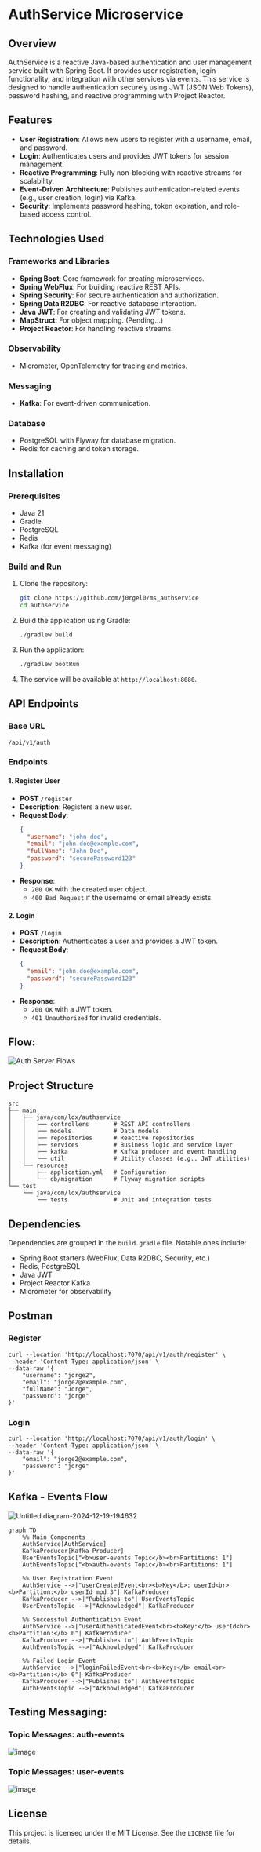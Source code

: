# AuthService Microservice

## Overview

AuthService is a reactive Java-based authentication and user management service built with Spring Boot. It provides user registration, login functionality, and integration with other services via events. This service is designed to handle authentication securely using JWT (JSON Web Tokens), password hashing, and reactive programming with Project Reactor.

## Features

- **User Registration**: Allows new users to register with a username, email, and password.
- **Login**: Authenticates users and provides JWT tokens for session management.
- **Reactive Programming**: Fully non-blocking with reactive streams for scalability.
- **Event-Driven Architecture**: Publishes authentication-related events (e.g., user creation, login) via Kafka.
- **Security**: Implements password hashing, token expiration, and role-based access control.

## Technologies Used

### Frameworks and Libraries
- **Spring Boot**: Core framework for creating microservices.
- **Spring WebFlux**: For building reactive REST APIs.
- **Spring Security**: For secure authentication and authorization.
- **Spring Data R2DBC**: For reactive database interaction.
- **Java JWT**: For creating and validating JWT tokens.
- **MapStruct**: For object mapping. (Pending...)
- **Project Reactor**: For handling reactive streams.

### Observability
- Micrometer, OpenTelemetry for tracing and metrics.

### Messaging
- **Kafka**: For event-driven communication.

### Database
- PostgreSQL with Flyway for database migration.
- Redis for caching and token storage.

## Installation

### Prerequisites

- Java 21
- Gradle
- PostgreSQL
- Redis
- Kafka (for event messaging)

### Build and Run

1. Clone the repository:
   ```bash
   git clone https://github.com/j0rgel0/ms_authservice
   cd authservice
   ```

2. Build the application using Gradle:
   ```bash
   ./gradlew build
   ```

3. Run the application:
   ```bash
   ./gradlew bootRun
   ```

4. The service will be available at `http://localhost:8080`.

## API Endpoints

### Base URL

`/api/v1/auth`

### Endpoints

#### 1. **Register User**
- **POST** `/register`
- **Description**: Registers a new user.
- **Request Body**:
  ```json
  {
    "username": "john_doe",
    "email": "john.doe@example.com",
    "fullName": "John Doe",
    "password": "securePassword123"
  }
  ```
- **Response**:
    - `200 OK` with the created user object.
    - `400 Bad Request` if the username or email already exists.

#### 2. **Login**
- **POST** `/login`
- **Description**: Authenticates a user and provides a JWT token.
- **Request Body**:
  ```json
  {
    "email": "john.doe@example.com",
    "password": "securePassword123"
  }
  ```
- **Response**:
    - `200 OK` with a JWT token.
    - `401 Unauthorized` for invalid credentials.
 
## Flow:
![Auth Server Flows](https://github.com/user-attachments/assets/29e5ed90-68a3-4ee1-8615-99447e564c83)

## Project Structure

```plaintext
src
├── main
│   ├── java/com/lox/authservice
│   │   ├── controllers       # REST API controllers
│   │   ├── models            # Data models
│   │   ├── repositories      # Reactive repositories
│   │   ├── services          # Business logic and service layer
│   │   ├── kafka             # Kafka producer and event handling
│   │   └── util              # Utility classes (e.g., JWT utilities)
│   └── resources
│       ├── application.yml   # Configuration
│       └── db/migration      # Flyway migration scripts
└── test
    └── java/com/lox/authservice
        └── tests             # Unit and integration tests
```

## Dependencies

Dependencies are grouped in the `build.gradle` file. Notable ones include:

- Spring Boot starters (WebFlux, Data R2DBC, Security, etc.)
- Redis, PostgreSQL
- Java JWT
- Project Reactor Kafka
- Micrometer for observability

## Postman
### Register
```
curl --location 'http://localhost:7070/api/v1/auth/register' \
--header 'Content-Type: application/json' \
--data-raw '{
    "username": "jorge2",
    "email": "jorge2@example.com",
    "fullName": "Jorge",
    "password": "jorge"
}'
```
### Login
```
curl --location 'http://localhost:7070/api/v1/auth/login' \
--header 'Content-Type: application/json' \
--data-raw '{
    "email": "jorge2@example.com",
    "password": "jorge"
}'
```

## Kafka - Events Flow
![Untitled diagram-2024-12-19-194632](https://github.com/user-attachments/assets/4aabe01f-3727-458d-b554-71082c374a20)

```
graph TD
    %% Main Components
    AuthService[AuthService]
    KafkaProducer[Kafka Producer]
    UserEventsTopic["<b>user-events Topic</b><br>Partitions: 1"]
    AuthEventsTopic["<b>auth-events Topic</b><br>Partitions: 1"]

    %% User Registration Event
    AuthService -->|"userCreatedEvent<br><b>Key</b>: userId<br><b>Partition:</b> userId mod 3"| KafkaProducer
    KafkaProducer -->|"Publishes to"| UserEventsTopic
    UserEventsTopic -->|"Acknowledged"| KafkaProducer

    %% Successful Authentication Event
    AuthService -->|"userAuthenticatedEvent<br><b>Key:</b> userId<br><b>Partition:</b> 0"| KafkaProducer
    KafkaProducer -->|"Publishes to"| AuthEventsTopic
    AuthEventsTopic -->|"Acknowledged"| KafkaProducer

    %% Failed Login Event
    AuthService -->|"loginFailedEvent<br><b>Key:</b> email<br><b>Partition:</b> 0"| KafkaProducer
    KafkaProducer -->|"Publishes to"| AuthEventsTopic
    AuthEventsTopic -->|"Acknowledged"| KafkaProducer
```

## Testing Messaging:
### Topic Messages: auth-events
![image](https://github.com/user-attachments/assets/29e49642-55d9-4484-b5b0-94b977113dee)
### Topic Messages: user-events
![image](https://github.com/user-attachments/assets/3843af38-4b86-434e-bcd7-fe705a577b77)

## License

This project is licensed under the MIT License. See the `LICENSE` file for details.
